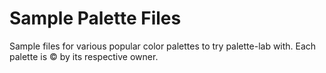 # Sample Palette Files

Sample files for various popular color palettes to try palette-lab with.
Each palette is ©️ by its respective owner.

